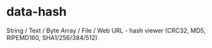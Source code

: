 # data-hash
String / Text / Byte Array / File / Web URL - hash viewer (CRC32, MD5, RIPEMD160, SHA1/256/384/512)
